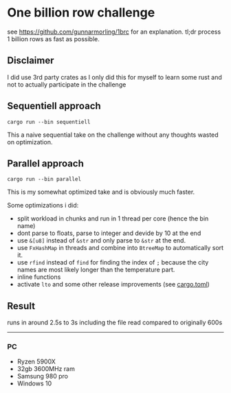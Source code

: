 # One billion row challenge 

see https://github.com/gunnarmorling/1brc for an explanation.
tl;dr process 1 billion rows as fast as possible.


## Disclaimer 
I did use 3rd party crates as I only did this for myself to learn some rust and not to actually participate in the challenge



## Sequentiell approach

`cargo run --bin sequentiell`

This a naive sequential take on the challenge without any thoughts wasted on optimization.


## Parallel approach

`cargo run --bin parallel`

This is my somewhat optimized take and is obviously much faster.

Some optimizations i did:
* split workload in chunks and run in 1 thread per core (hence the bin name)
* dont parse to floats, parse to integer and devide by 10 at the end
* use `&[u8]` instead of `&str` and only parse to `&str` at the end.
* use `FxHashMap` in threads and combine into `BtreeMap` to automatically sort it.
* use `rfind` instead of `find` for finding the index of `;` because the city names are most likely longer than the temperature part.
* inline functions
* activate `lto` and some other release improvements (see [cargo.toml](./Cargo.toml))


## Result
runs in around 2.5s to 3s including the file read compared to originally 600s

---
### PC
* Ryzen 5900X
* 32gb 3600MHz ram
* Samsung 980 pro
* Windows 10